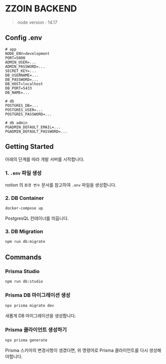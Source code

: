 # ZZOIN BACKEND

> node version : 14.17

## Config .env

```.env
# app
NODE_ENV=development
PORT=5000
ADMIN_USER=...
ADMIN_PASSWORD=...
SECRET_KEY=...
DB_USERNAME=...
DB_PASSWORD=...
DB_HOST=localhost
DB_PORT=5433
DB_NAME=...

# db
POSTGRES_DB=...
POSTGRES_USER=...
POSTGRES_PASSWORD=...

# db admin
PGADMIN_DEFAULT_EMAIL=...
PGADMIN_DEFAULT_PASSWORD=...
```

## Getting Started

아래의 단계를 따라 개발 서버를 시작합니다.

### 1. `.env` 파일 생성

notion 의 `환경 변수` 문서를 참고하여 `.env` 파일을 생성합니다.

### 2. DB Container

```bash
docker-compose up
```

PostgresQL 컨테이너를 띄웁니다.

### 3. DB Migration

```bash
npm run db:migrate
```

## Commands

### Prisma Studio

```bash
npm run db:studio
```

### Prisma DB 마이그레이션 생성

```bash
npx prisma migrate dev
```

새롭게 DB 마이그레이션을 생성합니다.

### Prisma 클라이언트 생성하기

```bash
npx prisma generate
```

Prisma 스키마의 변경사항이 생겼다면, 위 명령어로 Prisma 클라이언트를 다시 생성해야합니다.
